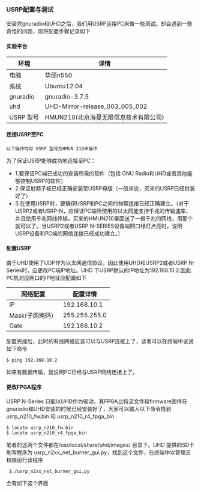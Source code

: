 ### USRP配置与测试
安装完gnuradio和UHD之后，我们用USRP连接PC来做一些测试。却会遇到一些奇怪的问题，现将配置步骤记录如下
#### 实验平台
|环境 | 详情|
|-----|-----|
|电脑 |华硕n550|
|系统 | Ubuntu12.04|
|gnuradio | gnuradio-3.7.5|
|uhd |	UHD-Mirror-release_003_005_002|
|USRP 型号 |	HMUN210(北京海曼无限信息技术有限公司)|
#### 连接USRP至PC
```
以下操作均对 USRP 型号为HMUN 210来操作
```
为了保证USRP能够成功地连接至PC：
* 1.要保证PC端已成功的安装所需的软件（包括 GNU Radio和UHD或者其他能够控制USRP的软件）
* 2.保证射频子板已经正确安装至USRP母版（一般来说，买来的USRP已经封装好了）
* 3.在使用USRP时，要确保USRP和PC之间的物理连接已经正确建立。（对于USRP2或者USRP-N，应保证PC端所使用的以太网能支持千兆的传输速率，并且使用千兆网线传输，买来的HMUN210里面送了一根千兆的网线，用那个就可以了。当USRP2或者USRP N-SERIES设备端网口绿灯点亮时，说明USRP设备和PC端的网络连接已经成功建立。）
#### 配置USRP
由于UHD使用了UDP作为以太网通信协议，因此使用UHD和USRP2或者USRP N-Series时，应更改PC端IP地址。UHD 下USRP默认的IP地址为192.168.10.2.因此PC机对应网口的IP地址应配置如下

|网络配置 | 配置详情|
|----|--------|
|IP | 192.168.10.1|
|Mask(子网掩码） | 255.255.255.0|
|Gate | 192.168.10.2|

配置完成后，此时的有线网络应该可以与USRP连接上了，读者可以在终端中试试如下命令
```Shell
$ ping 192.168.10.2
```
如果有数据传输，就说明PC已经与USRP网络连接上了。
#### 更改FPGA程序
USRP N-Series 只能以UHD作为驱动，其FPGA比特流文件和firmware固件在gnuradio和UHD安装的时候已经安装好了，大家可以输入以下命令找到 usrp_n210_fw.bin 和 usrp_n210_r4_fpga_bin
```Shell
$ locate usrp_n210_fw.bin 
$ locate usrp_n210_r4_fpga_bin
```
笔者的这两个文件都在/usr/local/share/uhd/images/ 目录下。UHD 提供的SD卡刷写程序为 usrp_n2xx_net_burner_gui.py，找到这个文件，在终端中以管理员权限运行该程序
```Shell
 $./usrp_n2xx_net_burner_gui.py
 ```
 会有如下这个界面
